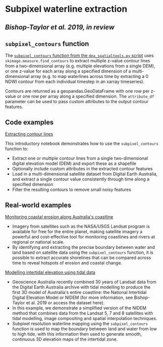 # Subpixel waterline extraction 
_Bishop-Taylor et al. 2019, in review_
---


## `subpixel_contours` function

The [`subpixel_contours` function from the `dea_spatialtools.py` script](https://github.com/GeoscienceAustralia/dea-notebooks/blob/develop/Scripts/dea_spatialtools.py#L42-L244) uses `skimage.measure.find_contours` to extract multiple z-value contour lines from a two-dimensional array (e.g. multiple elevations from a single DEM), or one z-value for each array along a specified dimension of a multi-dimensional array (e.g. to map waterlines across time by extracting a 0 NDWI contour from each individual timestep in an xarray timeseries).    
    
Contours are returned as a geopandas.GeoDataFrame with one row per z-value or one row per array along a specified dimension. The     `attribute_df` parameter can be used to pass custom attributes to the output contour features.



## Code examples

[Extracting contour lines](https://github.com/GeoscienceAustralia/dea-notebooks/blob/develop/Frequently_used_code/Contour_extraction.ipynb)

This introductory notebook demonstrates how to use the `subpixel_contours` function to:

* Extract one or multiple contour lines from a single two-dimensional digital elevation model (DEM) and export these as a shapefile
* Optionally include custom attributes in the extracted contour features
* Load in a multi-dimensional satellite dataset from Digital Earth Australia, and extract a single contour value consistently through time along a specified dimension
* Filter the resulting contours to remove small noisy features


## Real-world examples

[Monitoring coastal erosion along Australia's coastline](https://github.com/GeoscienceAustralia/dea-notebooks/blob/develop/Real_world_examples/Coastal_erosion.ipynb)

* Imagery from satellites such as the NASA/USGS Landsat program is available for free for the entire planet, making satellite imagery a powerful and cost-effective tool for monitoring coastlines and rivers at regional or national scale. 
* By identifying and extracting the precise boundary between water and land based on satellite data using the `subpixel_contours` function, it is possible to extract accurate shorelines that can be compared across time to reveal hotspots of erosion and coastal change.

[Modelling intertidal elevation using tidal data](https://github.com/GeoscienceAustralia/dea-notebooks/blob/develop/Real_world_examples/Intertidal_elevation.ipynb)

* Geoscience Australia recently combined 30 years of Landsat data from the Digital Earth Australia archive with tidal modelling to produce the first 3D model of Australia's entire coastline: the National Intertidal Digital Elevation Model or NIDEM (for more information, see Bishop-Taylor et al. 2019 or access the dataset here).
* In this example, we demonstrate a simplified version of the NIDEM method that combines data from the Landsat 5, 7 and 8 satellites with tidal modelling, image compositing and spatial interpolation techniques. 
* Subpixel resolution waterline mapping using the `subpixel_contours` function is used to map the boundary between land and water from low to high tide, with this information then used to generate smooth, continuous 3D elevation maps of the intertidal zone.
